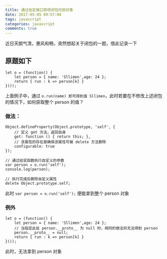 ```yaml
---
title: 通过给定接口获得闭包内部对象
date: 2017-05-05 09:57:04
tags: javascript
categories: javascript
comments: true
---
```

近日天朗气清，惠风和畅，突然想起关于闭包的一题，借此记录一下  
<!--more-->  
## 原题如下

```
let o = (function() {
    let person = { name: 'Sllimen',age: 24 };
    return { run : k => person[k] }
}());
```

上面例子中，通过 `o.run(name) 即可得到值 Sllimen`，此时若要在不修改上述闭包的情况下，如何获取整个 person 的值？  

### 做法：  

```
Object.defineProperty(Object.prototype, 'self', {
    // 定义 get 方法，返回自身
    get: function () { return this; },
    // 该属性的存在是确保该属性可被 delete 方法删除
    configurable: true
});

// 通过给定函数执行自定义的参数
var person = o.run('self');
console.log(person);

// 执行完成后删除自定义属性
delete Object.prototype.self;
```

此时 `var person = o.run('self');` 便能拿到整个 person 对象

### 例外

```
let o = (function() {
    let person = { name: 'Sllimen',age: 24 };
    // 当指定此处 person.__proto__ 为 null 时，相同的做法将无法得到 person
    person.__proto__ = null;
    return { run : k => person[k] }
}());
```

此时，无法拿到 person 对象


